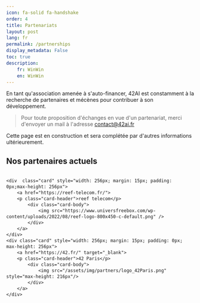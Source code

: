 ```yaml
---
icon: fa-solid fa-handshake
order: 4
title: Partenariats
layout: post
lang: fr
permalink: /partnerships
display_metadata: False
toc: true
description: 
    fr: WinWin
    en: WinWin
---
```


En tant qu'association amenée à s'auto-financer, 42AI est constamment à la recherche de partenaires et mécènes pour contribuer à son développement.


>Pour toute proposition d'échanges en vue d'un partenariat, merci d'envoyer un mail à l'adresse [contact@42ai.fr](mailto:contact@42ai.fr)

Cette page est en construction et sera complétée par d'autres informations ultérieurement. 

<div class="container">
</div>

<h2>Nos partenaires actuels</h2>

<div class="row" style=" display: flex; justify-content: center">

    <div  class="card" style="width: 256px; margin: 15px; padding: 0px;max-height: 256px">
        <a href="https://reef-telecom.fr/">
        <p class="card-header">reef telecom</p>
            <div class="card-body">
                <img src="https://www.universfreebox.com/wp-content/uploads/2022/08/reef-logo-800x450-c-default.png" />
            </div>
        </a>
    </div>
    <div class="card" style="width: 256px; margin: 15px; padding: 0px; max-height: 256px">
        <a href="https://42.fr/" target="_blank">
        <p class="card-header">42 Paris</p>
            <div class="card-body">
                <img src="/assets/img/partners/logo_42Paris.png" style="max-height: 216px"/>
            </div>
        </a>
    </div>

</div>
<br/>